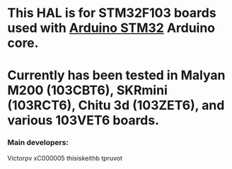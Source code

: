 # This HAL is for STM32F103 boards used with [Arduino STM32](https://github.com/rogerclarkmelbourne/Arduino_STM32) Arduino core.


# Currently has been tested in Malyan M200 (103CBT6), SKRmini (103RCT6), Chitu 3d (103ZET6), and various 103VET6 boards.


### Main developers:
Victorpv
xC000005
thisiskeithb
tpruvot

